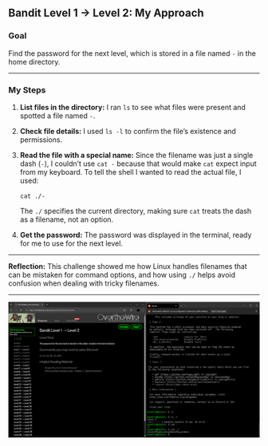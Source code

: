 
## Bandit Level 1 → Level 2: My Approach

### **Goal**

Find the password for the next level, which is stored in a file named `-` in the home directory.

---


### **My Steps**

1. **List files in the directory:**
   I ran `ls` to see what files were present and spotted a file named `-`.

2. **Check file details:**
   I used `ls -l` to confirm the file’s existence and permissions.

3. **Read the file with a special name:**
   Since the filename was just a single dash (`-`), I couldn’t use `cat -` because that would make `cat` expect input from my keyboard.
   To tell the shell I wanted to read the actual file, I used:

   ```
   cat ./-
   ```

   The `./` specifies the current directory, making sure `cat` treats the dash as a filename, not an option.

4. **Get the password:**
   The password was displayed in the terminal, ready for me to use for the next level.

---



**Reflection:**
This challenge showed me how Linux handles filenames that can be mistaken for command options, and how using `./` helps avoid confusion when dealing with tricky filenames.

---

![Bandit Level 0 to 1 Screenshot](images/bandit1-2.png)








